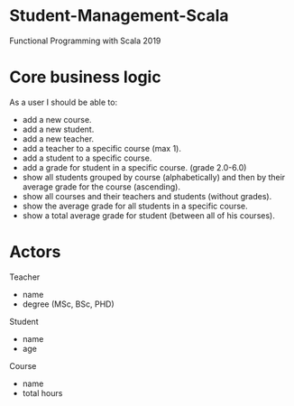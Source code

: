 # Student-Management-Scala
Functional Programming with Scala 2019

# Core business logic
As a user I should be able to:
- add a new course.
- add a new student.
- add a new teacher.
- add a teacher to a specific course (max 1).
- add a student to a specific course.
- add a grade for student in a specific course. (grade 2.0-6.0)
- show all students grouped by course (alphabetically) and then by their average grade for the course
(ascending).
- show all courses and their teachers and students (without grades).
- show the average grade for all students in a specific course.
- show a total average grade for student (between all of his courses).

# Actors
Teacher
- name
- degree (MSc, BSc, PHD)

Student
- name
- age

Course
- name
- total hours
